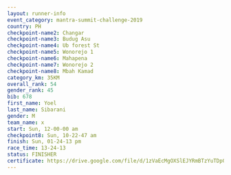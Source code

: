 ```yaml
---
layout: runner-info 
event_category: mantra-summit-challenge-2019 
country: PH
checkpoint-name2: Changar
checkpoint-name3: Budug Asu
checkpoint-name4: Ub forest St
checkpoint-name5: Wonorejo 1
checkpoint-name6: Mahapena
checkpoint-name7: Wonorejo 2
checkpoint-name8: Mbah Kamad
category_km: 35KM 
overall_rank: 54
gender_rank: 45
bib: 678
first_name: Yoel
last_name: Sibarani
gender: M
team_name: x
start: Sun, 12-00-00 am
checkpoint8: Sun, 10-22-47 am
finish: Sun, 01-24-13 pm
race_time: 13-24-13
status: FINISHER
certificate: https://drive.google.com/file/d/1zVaEcMgOXSlEJYRmBTzYuTDp0TjdH_aX/view?usp=sharing
---
```


